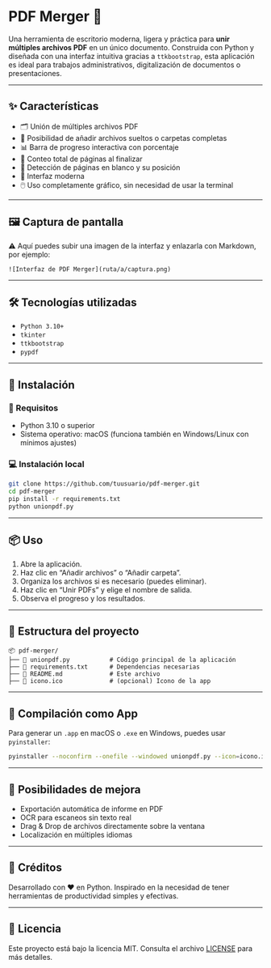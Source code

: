 # PDF Merger 🧩

Una herramienta de escritorio moderna, ligera y práctica para **unir múltiples archivos PDF** en un único documento. Construida con Python y diseñada con una interfaz intuitiva gracias a `ttkbootstrap`, esta aplicación es ideal para trabajos administrativos, digitalización de documentos o presentaciones.

---

## ✨ Características

- 🗂️ Unión de múltiples archivos PDF
- 📁 Posibilidad de añadir archivos sueltos o carpetas completas
- 📊 Barra de progreso interactiva con porcentaje
- 📄 Conteo total de páginas al finalizar
- 📃 Detección de páginas en blanco y su posición
- 🎨 Interfaz moderna 
- 🖱️ Uso completamente gráfico, sin necesidad de usar la terminal

---

## 🖼️ Captura de pantalla

⚠️ Aquí puedes subir una imagen de la interfaz y enlazarla con Markdown, por ejemplo:

```
![Interfaz de PDF Merger](ruta/a/captura.png)
```

---

## 🛠️ Tecnologías utilizadas

- `Python 3.10+`
- `tkinter`
- `ttkbootstrap`
- `pypdf`

---

## 🧰 Instalación

### 🔧 Requisitos

- Python 3.10 o superior
- Sistema operativo: macOS (funciona también en Windows/Linux con mínimos ajustes)

### 💻 Instalación local

```bash
git clone https://github.com/tuusuario/pdf-merger.git
cd pdf-merger
pip install -r requirements.txt
python unionpdf.py
```

---

## 📦 Uso

1. Abre la aplicación.
2. Haz clic en “Añadir archivos” o “Añadir carpeta”.
3. Organiza los archivos si es necesario (puedes eliminar).
4. Haz clic en “Unir PDFs” y elige el nombre de salida.
5. Observa el progreso y los resultados.

---

## 📁 Estructura del proyecto

```
📦 pdf-merger/
├── 📄 unionpdf.py           # Código principal de la aplicación
├── 📄 requirements.txt      # Dependencias necesarias
├── 📄 README.md             # Este archivo
├── 📄 icono.ico             # (opcional) Icono de la app
```

---

## 🚀 Compilación como App

Para generar un `.app` en macOS o `.exe` en Windows, puedes usar `pyinstaller`:

```bash
pyinstaller --noconfirm --onefile --windowed unionpdf.py --icon=icono.ico
```

---

## 📌 Posibilidades de mejora

- Exportación automática de informe en PDF
- OCR para escaneos sin texto real
- Drag & Drop de archivos directamente sobre la ventana
- Localización en múltiples idiomas

---

## 🤝 Créditos

Desarrollado con ❤️ en Python. Inspirado en la necesidad de tener herramientas de productividad simples y efectivas.

---

## 📃 Licencia

Este proyecto está bajo la licencia MIT. Consulta el archivo [LICENSE](LICENSE) para más detalles.
